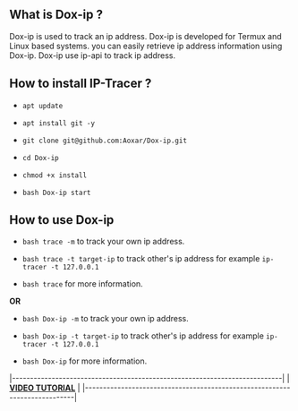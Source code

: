 ## What is Dox-ip ?

Dox-ip is used to track an ip address. Dox-ip is developed for Termux and Linux based systems. you can easily retrieve ip address information using Dox-ip. Dox-ip use ip-api to track ip address.


## How to install IP-Tracer ?

* `apt update`

* `apt install git -y`

* `git clone git@github.com:Aoxar/Dox-ip.git`

* `cd Dox-ip`

* `chmod +x install`

* `bash Dox-ip start`


## How to use Dox-ip

* `bash trace -m` to track your own ip address.

* `bash trace -t target-ip` to track other's ip address for example `ip-tracer -t 127.0.0.1`

* `bash trace` for more information.

**OR**

* `bash Dox-ip -m` to track your own ip address.

* `bash Dox-ip -t target-ip` to track other's ip address for example `ip-tracer -t 127.0.0.1`

* `bash Dox-ip` for more information.



|---------------------------------------------------------------------------|
|                        **[VIDEO TUTORIAL](https://www.youtube.com/watch?v=MHriGQhBU50&t=17s)**  |
|---------------------------------------------------------------------------|
